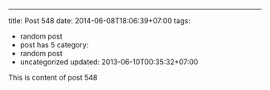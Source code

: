 ---
title: Post 548
date: 2014-06-08T18:06:39+07:00
tags:
  - random post
  - post has 5
category:
  - random post
  - uncategorized
updated: 2013-06-10T00:35:32+07:00

This is content of post 548